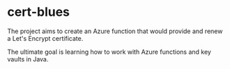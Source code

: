 # cert-blues
The project aims to create an Azure function that would provide and renew a Let's Encrypt certificate.

The ultimate goal is learning how to work with Azure functions and key vaults in Java.
